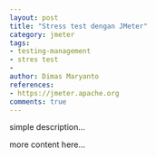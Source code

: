 ```yaml
---
layout: post
title: "Stress test dengan JMeter"
category: jmeter
tags: 
- testing-management
- stres test
- 
author: Dimas Maryanto
references:
- https://jmeter.apache.org
comments: true
---
```



simple description...
<!--more-->

more content here...
